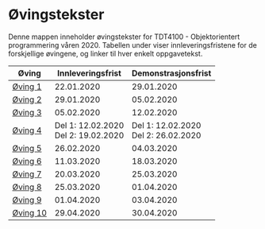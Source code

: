 # Øvingstekster

Denne mappen inneholder øvingstekster for TDT4100 - Objektorientert programmering våren 2020. Tabellen under viser innleveringsfristene for de forskjellige øvingene, og linker til hver enkelt oppgavetekst.

| Øving             | Innleveringsfrist                        | Demonstrasjonsfrist                      |
| ----------------- | ---------------------------------------- | ---------------------------------------- |
| [Øving 1](oving1) | 22.01.2020                               | 29.01.2020                               |
| [Øving 2](oving2) | 29.01.2020                               | 05.02.2020                               |
| [Øving 3](oving3) | 05.02.2020                               | 12.02.2020                               |
| [Øving 4](oving4) | Del 1: 12.02.2020 <br> Del 2: 19.02.2020 | Del 1: 12.02.2020 <br> Del 2: 26.02.2020 |
| [Øving 5](oving5) | 26.02.2020                               | 04.03.2020                               |
| [Øving 6](oving6) | 11.03.2020                               | 18.03.2020                               |
| [Øving 7](oving7) | 20.03.2020                               | 25.03.2020                               |
| [Øving 8](oving8) | 25.03.2020                               | 01.04.2020                               |
| [Øving 9](oving9) | 01.04.2020                               | 03.04.2020                               |
| [Øving 10](oving10) | 29.04.2020                               | 30.04.2020                               |
